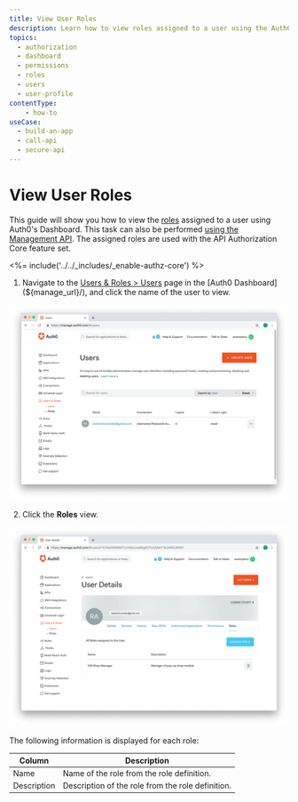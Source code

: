 ```yaml
---
title: View User Roles
description: Learn how to view roles assigned to a user using the Auth0 Management Dashboard. For use with Auth0's API Authorization Core feature set.
topics:
  - authorization
  - dashboard
  - permissions
  - roles
  - users
  - user-profile
contentType: 
    - how-to
useCase:
  - build-an-app
  - call-api
  - secure-api
---
```

# View User Roles

This guide will show you how to view the [roles](/authorization/concepts/rbac) assigned to a user using Auth0's Dashboard. This task can also be performed [using the Management API](/api/management/guides/users/view-user-roles). The assigned roles are used with the API Authorization Core feature set.

<%= include('../../_includes/_enable-authz-core') %>

1. Navigate to the [Users & Roles > Users](${manage_url}/#/users) page in the [Auth0 Dashboard](${manage_url}/), and click the name of the user to view.

![Select User](/media/articles/authorization/user-list.png)

2. Click the **Roles** view.

![View Roles](/media/articles/authorization/user-prof-roles.png)

The following information is displayed for each role:

| **Column** | **Description** |
|------------|-----------------|
| Name | Name of the role from the role definition. |
| Description | Description of the role from the role definition. |
